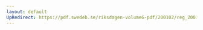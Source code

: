 ```yaml
---
layout: default
UpRedirect: https://pdf.swedeb.se/riksdagen-volumeG-pdf/200102/reg_200102/reg_200102_0106.pdf
---
```

